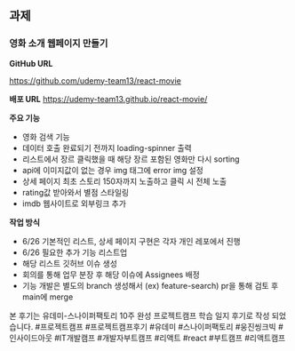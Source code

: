 ## 과제

### 영화 소개 웹페이지 만들기

**GitHub URL**

https://github.com/udemy-team13/react-movie

**배포 URL**
https://udemy-team13.github.io/react-movie/

**주요 기능**

- 영화 검색 기능
- 데이터 호출 완료되기 전까지 loading-spinner 출력
- 리스트에서 장르 클릭했을 때 해당 장르 포함된 영화만 다시 sorting
- api에 이미지값이 없는 경우 img 태그에 error img 설정
- 상세 페이지 최초 스토리 150자까지 노출하고 클릭 시 전체 노출
- rating값 받아와서 별점 스타일링
- imdb 웹사이트로 외부링크 추가

**작업 방식**

- 6/26 기본적인 리스트, 상세 페이지 구현은 각자 개인 레포에서 진행
- 6/26 필요한 추가 기능 리스트업
- 해당 리스트 깃허브 이슈 생성
- 회의를 통해 업무 분장 후 해당 이슈에 Assignees 배정
- 기능 개발은 별도의 branch 생성해서 (ex) feature-search) pr을 통해 검토 후 main에 merge


본 후기는 유데미-스나이퍼팩토리 10주 완성 프로젝트캠프 학습 일지 후기로 작성 되었습니다.
#프로젝트캠프 #프로젝트캠프후기 #유데미 #스나이퍼팩토리 #웅진씽크빅 #인사이드아웃 #IT개발캠프 #개발자부트캠프 #리액트 #react #부트캠프 #리액트캠프